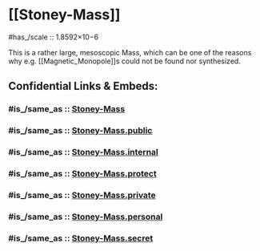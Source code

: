 
# [[Stoney-Mass]] 

#has_/scale :: 1.8592×10−6

This is a rather large, mesoscopic Mass, 
which can be one of the reasons why e.g. [[Magnetic_Monopole]]s 
could not be found nor synthesized. 


## Confidential Links & Embeds: 

### #is_/same_as :: [Stoney-Mass](/_Standards/Unit/Stoney-Unit/Stoney-Mass.md) 

### #is_/same_as :: [Stoney-Mass.public](/_public/Unit/Stoney-Unit/Stoney-Mass.public.md) 

### #is_/same_as :: [Stoney-Mass.internal](/_internal/Unit/Stoney-Unit/Stoney-Mass.internal.md) 

### #is_/same_as :: [Stoney-Mass.protect](/_protect/Unit/Stoney-Unit/Stoney-Mass.protect.md) 

### #is_/same_as :: [Stoney-Mass.private](/_private/Unit/Stoney-Unit/Stoney-Mass.private.md) 

### #is_/same_as :: [Stoney-Mass.personal](/_personal/Unit/Stoney-Unit/Stoney-Mass.personal.md) 

### #is_/same_as :: [Stoney-Mass.secret](/_secret/Unit/Stoney-Unit/Stoney-Mass.secret.md)


